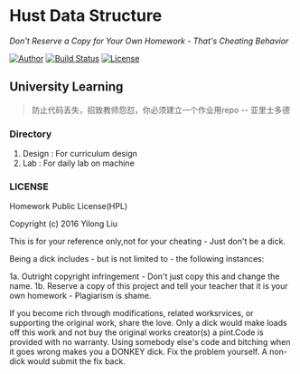 # Hust Data Structure

*Don't Reserve a Copy for Your Own Homework - That's Cheating Behavior*

[![Author](https://img.shields.io/badge/author-sabertazimi-lightgrey.svg)](https://github.com/sabertazimi)
[![Build Status](https://travis-ci.org/sabertazimi/HustDataStructure.svg?branch=master)](https://travis-ci.org/sabertazimi/HustDataStructure)
[![License](https://img.shields.io/badge/license-HPL-blue.svg)](https://raw.githubusercontent.com/sabertazimi/HustDataStructure/master/LICENSE)

## University Learning

> 防止代码丢失，招致教师怨怼，你必须建立一个作业用repo -- 亚里士多德

### Directory

1.  Design : For curriculum design
2.  Lab : For daily lab on machine

### LICENSE

Homework Public License(HPL)

Copyright (c) 2016 Yilong Liu

This is for your reference only,not for your cheating -  Just don't be a dick.

Being a dick includes - but is not limited to - the following instances:

1a. Outright copyright infringement - Don't just copy this and change the name.
1b. Reserve a copy of this project and tell your teacher that it is your own homework - Plagiarism is shame.

If you become rich through modifications, related worksrvices, or supporting the original work, share the love. Only a dick would make loads off this work and not buy the original works creator(s) a pint.Code is provided with no warranty. Using somebody else's code and bitching when it goes wrong makes you a DONKEY dick. Fix the problem yourself. A non-dick would submit the fix back.

